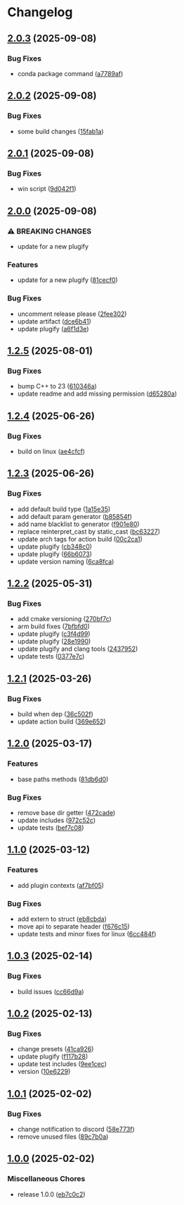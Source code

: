 # Changelog

## [2.0.3](https://github.com/untrustedmodders/plugify-module-cpp/compare/v2.0.2...v2.0.3) (2025-09-08)


### Bug Fixes

* conda package command ([a7789af](https://github.com/untrustedmodders/plugify-module-cpp/commit/a7789afd6e11b154d7607458ff969c8e53131a29))

## [2.0.2](https://github.com/untrustedmodders/plugify-module-cpp/compare/v2.0.1...v2.0.2) (2025-09-08)


### Bug Fixes

* some build changes ([15fab1a](https://github.com/untrustedmodders/plugify-module-cpp/commit/15fab1a774bc621540296998d42022b1b1ac8db0))

## [2.0.1](https://github.com/untrustedmodders/plugify-module-cpp/compare/v2.0.0...v2.0.1) (2025-09-08)


### Bug Fixes

* win script ([9d042f1](https://github.com/untrustedmodders/plugify-module-cpp/commit/9d042f1fdcadaf7bdf087594dbed53d34e87293a))

## [2.0.0](https://github.com/untrustedmodders/plugify-module-cpp/compare/v1.2.5...v2.0.0) (2025-09-08)


### ⚠ BREAKING CHANGES

* update for a new plugify

### Features

* update for a new plugify ([81cecf0](https://github.com/untrustedmodders/plugify-module-cpp/commit/81cecf0b9c3801d0c28d9d4a04a68f50a21cd461))


### Bug Fixes

* uncomment release please ([2fee302](https://github.com/untrustedmodders/plugify-module-cpp/commit/2fee302dc60d10b6e1aafc2f1a2315b83a8d1010))
* update artifact ([dce6b41](https://github.com/untrustedmodders/plugify-module-cpp/commit/dce6b41311e7fb0b9151f39b793df4b4f65db3b7))
* update plugify ([a6f1d3e](https://github.com/untrustedmodders/plugify-module-cpp/commit/a6f1d3e11eaea8e45a656aef168a63c2660ec6e3))

## [1.2.5](https://github.com/untrustedmodders/plugify-module-cpp/compare/v1.2.4...v1.2.5) (2025-08-01)


### Bug Fixes

* bump C++ to 23 ([610346a](https://github.com/untrustedmodders/plugify-module-cpp/commit/610346a13c7a24c85277c087b65c5e0938929598))
* update readme and add missing permission ([d65280a](https://github.com/untrustedmodders/plugify-module-cpp/commit/d65280a023b1ab4c3e918530ccf4154c86f52443))

## [1.2.4](https://github.com/untrustedmodders/plugify-module-cpp/compare/v1.2.3...v1.2.4) (2025-06-26)


### Bug Fixes

* build on linux ([ae4cfcf](https://github.com/untrustedmodders/plugify-module-cpp/commit/ae4cfcfc42ebe8beb41726998cb970b6ddef8d03))

## [1.2.3](https://github.com/untrustedmodders/plugify-module-cpp/compare/v1.2.2...v1.2.3) (2025-06-26)


### Bug Fixes

* add default build type ([1a15e35](https://github.com/untrustedmodders/plugify-module-cpp/commit/1a15e3539dcfcbbbd37d0365c661a76fb398a060))
* add default param generator ([b85854f](https://github.com/untrustedmodders/plugify-module-cpp/commit/b85854f56c15c700ceda4e6a9bc66bd7abc61b67))
* add name blacklist to generator ([f901e80](https://github.com/untrustedmodders/plugify-module-cpp/commit/f901e808e1d1a0f9a228863fe02673ef7543c5d8))
* replace reinterpret_cast by static_cast ([bc63227](https://github.com/untrustedmodders/plugify-module-cpp/commit/bc632274f7f5b9cdb71d87e37af56e76196e6196))
* update arch tags for action build ([00c2ca1](https://github.com/untrustedmodders/plugify-module-cpp/commit/00c2ca195dd6aa4c5d83a555b2a645aeecacff1d))
* update plugify ([cb348c0](https://github.com/untrustedmodders/plugify-module-cpp/commit/cb348c04f88c12692653893b3d2882c35552bc07))
* update plugify ([66b6073](https://github.com/untrustedmodders/plugify-module-cpp/commit/66b607372f0f3668a360f3dc27b88dd93ed233d8))
* update version naming ([6ca8fca](https://github.com/untrustedmodders/plugify-module-cpp/commit/6ca8fca717d59edbf2fdee0e6a17029f166ab3d7))

## [1.2.2](https://github.com/untrustedmodders/plugify-module-cpp/compare/v1.2.1...v1.2.2) (2025-05-31)


### Bug Fixes

* add cmake versioning ([270bf7c](https://github.com/untrustedmodders/plugify-module-cpp/commit/270bf7c8e88065963b1d7ae29b10836d61bdc65e))
* arm build fixes ([7bfbfd0](https://github.com/untrustedmodders/plugify-module-cpp/commit/7bfbfd08fa43f0def58236c55039990c08759050))
* update plugify ([c3f4d99](https://github.com/untrustedmodders/plugify-module-cpp/commit/c3f4d9956bbb5db7e64b5883a098c0b3a67badd9))
* update plugify ([28e1990](https://github.com/untrustedmodders/plugify-module-cpp/commit/28e199023a4eb0fb5eba08faa825983c63d94a37))
* update plugify and clang tools ([2437952](https://github.com/untrustedmodders/plugify-module-cpp/commit/24379521030df592f8a9d2db9a3a5359177e6a07))
* update tests ([0377e7c](https://github.com/untrustedmodders/plugify-module-cpp/commit/0377e7c50dc26f6d6a2af88f7aa11eb85b33bef1))

## [1.2.1](https://github.com/untrustedmodders/plugify-module-cpp/compare/v1.2.0...v1.2.1) (2025-03-26)


### Bug Fixes

* build when dep ([36c502f](https://github.com/untrustedmodders/plugify-module-cpp/commit/36c502fc7a43329949d8b1f03545af45654a7957))
* update action build ([369e652](https://github.com/untrustedmodders/plugify-module-cpp/commit/369e6528715589b00b55d63b6c97ed0373b745bf))

## [1.2.0](https://github.com/untrustedmodders/plugify-module-cpp/compare/v1.1.0...v1.2.0) (2025-03-17)


### Features

* base paths methods ([81db6d0](https://github.com/untrustedmodders/plugify-module-cpp/commit/81db6d09ad6123eb27cf867cc9ecc0d64fea8d43))


### Bug Fixes

* remove base dir getter ([472cade](https://github.com/untrustedmodders/plugify-module-cpp/commit/472cade5543ecf6543551af474908519c3e9559c))
* update includes ([972c52c](https://github.com/untrustedmodders/plugify-module-cpp/commit/972c52cbe3e96e769aa429977d03c4f7f2ce52f9))
* update tests ([bef7c08](https://github.com/untrustedmodders/plugify-module-cpp/commit/bef7c083e71d4471734f0e68ed14d61f01793656))

## [1.1.0](https://github.com/untrustedmodders/plugify-module-cpp/compare/v1.0.3...v1.1.0) (2025-03-12)


### Features

* add plugin contexts ([af7bf05](https://github.com/untrustedmodders/plugify-module-cpp/commit/af7bf05058484e9015f66df3d2a11d446267e7c6))


### Bug Fixes

* add extern to struct ([eb8cbda](https://github.com/untrustedmodders/plugify-module-cpp/commit/eb8cbda7c28856afabc4791cb1138eabdb6eb818))
* move api to separate header ([f676c15](https://github.com/untrustedmodders/plugify-module-cpp/commit/f676c15a6f117501240f53361a88df04a5539f84))
* update tests and minor fixes for linux ([6cc484f](https://github.com/untrustedmodders/plugify-module-cpp/commit/6cc484f67aaea399c2923a9c9f2ce37bf010e471))

## [1.0.3](https://github.com/untrustedmodders/plugify-module-cpp/compare/v1.0.2...v1.0.3) (2025-02-14)


### Bug Fixes

* build issues ([cc66d9a](https://github.com/untrustedmodders/plugify-module-cpp/commit/cc66d9a5fa4a82bf9d2eb548aed98dec10e701e9))

## [1.0.2](https://github.com/untrustedmodders/plugify-module-cpp/compare/v1.0.1...v1.0.2) (2025-02-13)


### Bug Fixes

* change presets ([41ca926](https://github.com/untrustedmodders/plugify-module-cpp/commit/41ca926967385427157c6d5f9952968237d2c91f))
* update plugify ([f117b28](https://github.com/untrustedmodders/plugify-module-cpp/commit/f117b280cc07bbbb7eaccacbb655d83e75d6b08a))
* update test includes ([9ee1cec](https://github.com/untrustedmodders/plugify-module-cpp/commit/9ee1cec5aa590878fa142ff3e1744f708831b703))
* version ([10e6229](https://github.com/untrustedmodders/plugify-module-cpp/commit/10e6229568b3aae11b54f1c92b4853dff4ef6ace))

## [1.0.1](https://github.com/untrustedmodders/plugify-module-cpp/compare/v1.0.0...v1.0.1) (2025-02-02)


### Bug Fixes

* change notification to discord ([58e773f](https://github.com/untrustedmodders/plugify-module-cpp/commit/58e773f7d256d9bb579a38623461ac3052a9d02f))
* remove unused files ([89c7b0a](https://github.com/untrustedmodders/plugify-module-cpp/commit/89c7b0aa221ca4411c706606533098ac34d2d488))

## [1.0.0](https://github.com/untrustedmodders/plugify-module-cpp/compare/v1.0.0...v1.0.0) (2025-02-02)


### Miscellaneous Chores

* release 1.0.0 ([eb7c0c2](https://github.com/untrustedmodders/plugify-module-cpp/commit/eb7c0c23bfffafd1783cd1474c34e17dd82d8cad))
